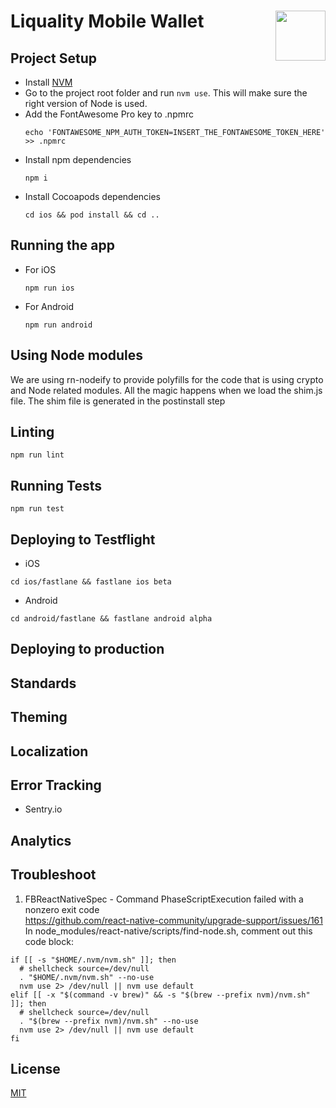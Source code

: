 # Liquality Mobile Wallet <img align="right" src="https://raw.githubusercontent.com/liquality/chainabstractionlayer/master/liquality-logo.png" height="80px" />

## Project Setup
- Install [NVM](https://github.com/nvm-sh/nvm#installing-and-updating)
- Go to the project root folder and run `nvm use`. This will make sure the right version of Node is used.
- Add the FontAwesome Pro key to .npmrc
  ```
  echo 'FONTAWESOME_NPM_AUTH_TOKEN=INSERT_THE_FONTAWESOME_TOKEN_HERE' >> .npmrc
  ```
- Install npm dependencies
    ```
    npm i
    ```
- Install Cocoapods dependencies
    ```
    cd ios && pod install && cd ..
    ```

## Running the app
- For iOS
    ```
    npm run ios 
    ```
- For Android
    ```
    npm run android
    ```

## Using Node modules
We are using rn-nodeify to provide polyfills for the code that is using crypto and Node related modules. All the magic happens when we load the shim.js file.
The shim file is generated in the postinstall step

## Linting
```
npm run lint
```

## Running Tests
```
npm run test
```

## Deploying to Testflight
- iOS
```
cd ios/fastlane && fastlane ios beta
```
- Android
```
cd android/fastlane && fastlane android alpha
```
## Deploying to production

## Standards

## Theming

## Localization

## Error Tracking
- Sentry.io

## Analytics

## Troubleshoot
1. FBReactNativeSpec - Command PhaseScriptExecution failed with a nonzero exit code<br>
https://github.com/react-native-community/upgrade-support/issues/161<br>
In node_modules/react-native/scripts/find-node.sh, comment out this code block:
```
if [[ -s "$HOME/.nvm/nvm.sh" ]]; then
  # shellcheck source=/dev/null
  . "$HOME/.nvm/nvm.sh" --no-use
  nvm use 2> /dev/null || nvm use default
elif [[ -x "$(command -v brew)" && -s "$(brew --prefix nvm)/nvm.sh" ]]; then
  # shellcheck source=/dev/null
  . "$(brew --prefix nvm)/nvm.sh" --no-use
  nvm use 2> /dev/null || nvm use default
fi
```

## License
[MIT](./LICENSE.md)
